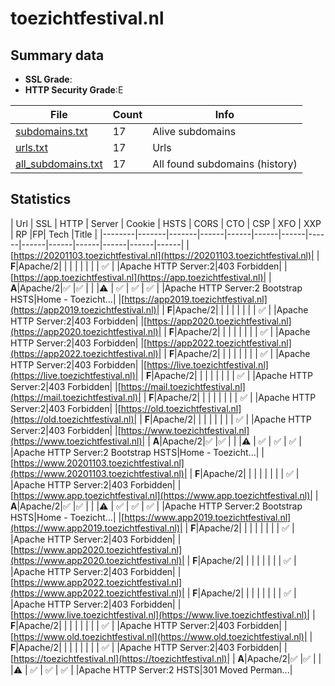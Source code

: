 

# toezichtfestival.nl
## Summary data


 - **SSL Grade**:
 - **HTTP Security Grade**:E


| File       | Count | Info |
|------------|-------|------|
|[subdomains.txt](/data/toezichtfestival.nl/subdomains.txt)|17|Alive subdomains|
|[urls.txt](/data/toezichtfestival.nl/urls.txt)|17|Urls|
|[all_subdomains.txt](/data/toezichtfestival.nl/all_subdomains.txt)|17|All found subdomains (history)|


## Statistics


| Url | SSL | HTTP | Server | Cookie | HSTS | CORS | CTO | CSP | XFO | XXP | RP |FP| Tech |Title |
|--------|-------|-------|------|------|------|------|------|------|------|------|------|------|------|
|[https://20201103.toezichtfestival.nl](https://20201103.toezichtfestival.nl)| | **F**|Apache/2| | | | | | | | :white_check_mark: | |Apache HTTP Server:2|403 Forbidden|
|[https://app.toezichtfestival.nl](https://app.toezichtfestival.nl)| | **A**|Apache/2|:white_check_mark: |:white_check_mark: | | |:warning: | :white_check_mark: | :white_check_mark: | :white_check_mark: | |Apache HTTP Server:2 Bootstrap HSTS|Home - Toezicht...|
|[https://app2019.toezichtfestival.nl](https://app2019.toezichtfestival.nl)| | **F**|Apache/2| | | | | | | | :white_check_mark: | |Apache HTTP Server:2|403 Forbidden|
|[https://app2020.toezichtfestival.nl](https://app2020.toezichtfestival.nl)| | **F**|Apache/2| | | | | | | | :white_check_mark: | |Apache HTTP Server:2|403 Forbidden|
|[https://app2022.toezichtfestival.nl](https://app2022.toezichtfestival.nl)| | **F**|Apache/2| | | | | | | | :white_check_mark: | |Apache HTTP Server:2|403 Forbidden|
|[https://live.toezichtfestival.nl](https://live.toezichtfestival.nl)| | **F**|Apache/2| | | | | | | | :white_check_mark: | |Apache HTTP Server:2|403 Forbidden|
|[https://mail.toezichtfestival.nl](https://mail.toezichtfestival.nl)| | **F**|Apache/2| | | | | | | | :white_check_mark: | |Apache HTTP Server:2|403 Forbidden|
|[https://old.toezichtfestival.nl](https://old.toezichtfestival.nl)| | **F**|Apache/2| | | | | | | | :white_check_mark: | |Apache HTTP Server:2|403 Forbidden|
|[https://www.toezichtfestival.nl](https://www.toezichtfestival.nl)| | **A**|Apache/2|:white_check_mark: |:white_check_mark: | | |:warning: | :white_check_mark: | :white_check_mark: | :white_check_mark: | |Apache HTTP Server:2 Bootstrap HSTS|Home - Toezicht...|
|[https://www.20201103.toezichtfestival.nl](https://www.20201103.toezichtfestival.nl)| | **F**|Apache/2| | | | | | | | :white_check_mark: | |Apache HTTP Server:2|403 Forbidden|
|[https://www.app.toezichtfestival.nl](https://www.app.toezichtfestival.nl)| | **A**|Apache/2|:white_check_mark: |:white_check_mark: | | |:warning: | :white_check_mark: | :white_check_mark: | :white_check_mark: | |Apache HTTP Server:2 Bootstrap HSTS|Home - Toezicht...|
|[https://www.app2019.toezichtfestival.nl](https://www.app2019.toezichtfestival.nl)| | **F**|Apache/2| | | | | | | | :white_check_mark: | |Apache HTTP Server:2|403 Forbidden|
|[https://www.app2020.toezichtfestival.nl](https://www.app2020.toezichtfestival.nl)| | **F**|Apache/2| | | | | | | | :white_check_mark: | |Apache HTTP Server:2|403 Forbidden|
|[https://www.app2022.toezichtfestival.nl](https://www.app2022.toezichtfestival.nl)| | **F**|Apache/2| | | | | | | | :white_check_mark: | |Apache HTTP Server:2|403 Forbidden|
|[https://www.live.toezichtfestival.nl](https://www.live.toezichtfestival.nl)| | **F**|Apache/2| | | | | | | | :white_check_mark: | |Apache HTTP Server:2|403 Forbidden|
|[https://www.old.toezichtfestival.nl](https://www.old.toezichtfestival.nl)| | **F**|Apache/2| | | | | | | | :white_check_mark: | |Apache HTTP Server:2|403 Forbidden|
|[https://toezichtfestival.nl](https://toezichtfestival.nl)| | **A**|Apache/2|:white_check_mark: |:white_check_mark: | | |:warning: | :white_check_mark: | :white_check_mark: | :white_check_mark: | |Apache HTTP Server:2 HSTS|301 Moved Perman...|